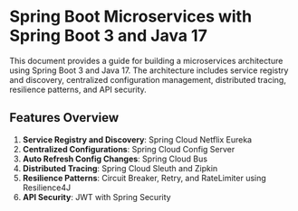 # Spring Boot Microservices with Spring Boot 3 and Java 17

This document provides a guide for building a microservices architecture using Spring Boot 3 and Java 17. The architecture includes service registry and discovery, centralized configuration management, distributed tracing, resilience patterns, and API security.

## Features Overview

1. **Service Registry and Discovery**: Spring Cloud Netflix Eureka
2. **Centralized Configurations**: Spring Cloud Config Server
3. **Auto Refresh Config Changes**: Spring Cloud Bus
4. **Distributed Tracing**: Spring Cloud Sleuth and Zipkin
5. **Resilience Patterns**: Circuit Breaker, Retry, and RateLimiter using Resilience4J
6. **API Security**: JWT with Spring Security
